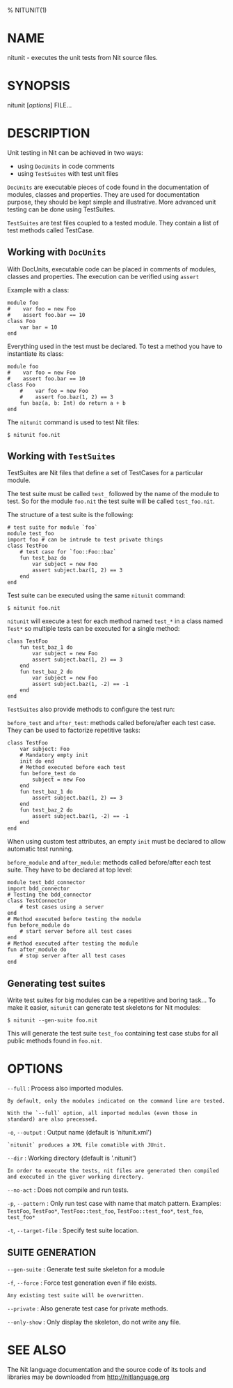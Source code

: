 % NITUNIT(1)

# NAME

nitunit - executes the unit tests from Nit source files.

# SYNOPSIS

nitunit [*options*] FILE...

# DESCRIPTION

Unit testing in Nit can be achieved in two ways:

* using `DocUnits` in code comments
* using `TestSuites` with test unit files

`DocUnits` are executable pieces of code found in the documentation of modules,
classes and properties.
They are used for documentation purpose, they should be kept simple and illustrative.
More advanced unit testing can be done using TestSuites.

`TestSuites` are test files coupled to a tested module.
They contain a list of test methods called TestCase.

## Working with `DocUnits`

With DocUnits, executable code can be placed in comments of modules, classes and properties.
The execution can be verified using `assert`

Example with a class:

    module foo
    #    var foo = new Foo
    #    assert foo.bar == 10
    class Foo
        var bar = 10
    end

Everything used in the test must be declared.
To test a method you have to instantiate its class:

    module foo
    #    var foo = new Foo
    #    assert foo.bar == 10
    class Foo
        #    var foo = new Foo
        #    assert foo.baz(1, 2) == 3
        fun baz(a, b: Int) do return a + b
    end

The `nitunit` command is used to test Nit files:

    $ nitunit foo.nit

## Working with `TestSuites`

TestSuites are Nit files that define a set of TestCases for a particular module.

The test suite must be called `test_` followed by the name of the module to test.
So for the module `foo.nit` the test suite will be called `test_foo.nit`.

The structure of a test suite is the following:

    # test suite for module `foo`
    module test_foo
    import foo # can be intrude to test private things
    class TestFoo
        # test case for `foo::Foo::baz`
        fun test_baz do
            var subject = new Foo
            assert subject.baz(1, 2) == 3
        end
    end

Test suite can be executed using the same `nitunit` command:

    $ nitunit foo.nit

`nitunit` will execute a test for each method named `test_*` in a class named `Test*`
so multiple tests can be executed for a single method:

    class TestFoo
        fun test_baz_1 do
            var subject = new Foo
            assert subject.baz(1, 2) == 3
        end
        fun test_baz_2 do
            var subject = new Foo
            assert subject.baz(1, -2) == -1
        end
    end

`TestSuites` also provide methods to configure the test run:

`before_test` and `after_test`: methods called before/after each test case.
They can be used to factorize repetitive tasks:

    class TestFoo
        var subject: Foo
        # Mandatory empty init
        init do end
        # Method executed before each test
        fun before_test do
            subject = new Foo
        end
        fun test_baz_1 do
            assert subject.baz(1, 2) == 3
        end
        fun test_baz_2 do
            assert subject.baz(1, -2) == -1
        end
    end

When using custom test attributes, an empty `init` must be declared to allow automatic test running.

`before_module` and `after_module`: methods called before/after each test suite.
They have to be declared at top level:

    module test_bdd_connector
    import bdd_connector
    # Testing the bdd_connector
    class TestConnector
        # test cases using a server
    end
    # Method executed before testing the module
    fun before_module do
        # start server before all test cases
    end
    # Method executed after testing the module
    fun after_module do
        # stop server after all test cases
    end

## Generating test suites

 Write test suites for big modules can be a repetitive and boring task...
 To make it easier, `nitunit` can generate test skeletons for Nit modules:

    $ nitunit --gen-suite foo.nit

 This will generate the test suite `test_foo` containing test case stubs for all public
 methods found in `foo.nit`.


# OPTIONS

`--full`
:   Process also imported modules.

    By default, only the modules indicated on the command line are tested.

    With the `--full` option, all imported modules (even those in standard) are also precessed.

`-o`, `--output`
:   Output name (default is 'nitunit.xml')

    `nitunit` produces a XML file comatible with JUnit.

`--dir`
:   Working directory (default is '.nitunit')

    In order to execute the tests, nit files are generated then compiled and executed in the giver working directory.

`--no-act`
:   Does not compile and run tests.

`-p`, `--pattern`
:   Only run test case with name that match pattern. Examples: `TestFoo`, `TestFoo*`, `TestFoo::test_foo`, `TestFoo::test_foo*`, `test_foo`, `test_foo*`

`-t`, `--target-file`
:   Specify test suite location.

## SUITE GENERATION

`--gen-suite`
:   Generate test suite skeleton for a module

`-f`, `--force`
:   Force test generation even if file exists.

    Any existing test suite will be overwritten.

`--private`
:   Also generate test case for private methods.

`--only-show`
:   Only display the skeleton, do not write any file.

# SEE ALSO

The Nit language documentation and the source code of its tools and libraries may be downloaded from <http://nitlanguage.org>
